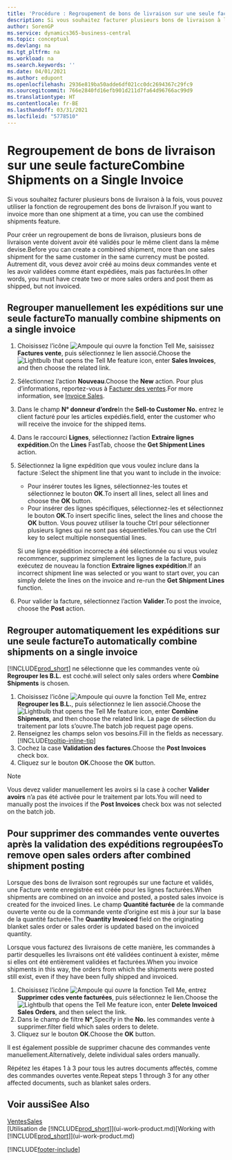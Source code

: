 ```yaml
---
title: 'Procédure : Regroupement de bons de livraison sur une seule facture | Microsoft Docs'
description: Si vous souhaitez facturer plusieurs bons de livraison à la fois, vous pouvez utiliser la fonction de regroupement des bons de livraison.
author: SorenGP
ms.service: dynamics365-business-central
ms.topic: conceptual
ms.devlang: na
ms.tgt_pltfrm: na
ms.workload: na
ms.search.keywords: ''
ms.date: 04/01/2021
ms.author: edupont
ms.openlocfilehash: 2936e819ba50adde6df021cc0dc2694367c29fc9
ms.sourcegitcommit: 766e2840fd16efb901d211d7fa64d96766ac99d9
ms.translationtype: HT
ms.contentlocale: fr-BE
ms.lasthandoff: 03/31/2021
ms.locfileid: "5778510"
---
```

# <a name="combine-shipments-on-a-single-invoice"></a><span data-ttu-id="53c8c-103">Regroupement de bons de livraison sur une seule facture</span><span class="sxs-lookup"><span data-stu-id="53c8c-103">Combine Shipments on a Single Invoice</span></span>
<span data-ttu-id="53c8c-104">Si vous souhaitez facturer plusieurs bons de livraison à la fois, vous pouvez utiliser la fonction de regroupement des bons de livraison.</span><span class="sxs-lookup"><span data-stu-id="53c8c-104">If you want to invoice more than one shipment at a time, you can use the combined shipments feature.</span></span>  

<span data-ttu-id="53c8c-105">Pour créer un regroupement de bons de livraison, plusieurs bons de livraison vente doivent avoir été validés pour le même client dans la même devise.</span><span class="sxs-lookup"><span data-stu-id="53c8c-105">Before you can create a combined shipment, more than one sales shipment for the same customer in the same currency must be posted.</span></span> <span data-ttu-id="53c8c-106">Autrement dit, vous devez avoir créé au moins deux commandes vente et les avoir validées comme étant expédiées, mais pas facturées.</span><span class="sxs-lookup"><span data-stu-id="53c8c-106">In other words, you must have create two or more sales orders and post them as shipped, but not invoiced.</span></span> 

## <a name="to-manually-combine-shipments-on-a-single-invoice"></a><span data-ttu-id="53c8c-107">Regrouper manuellement les expéditions sur une seule facture</span><span class="sxs-lookup"><span data-stu-id="53c8c-107">To manually combine shipments on a single invoice</span></span>  
1. <span data-ttu-id="53c8c-108">Choisissez l’icône ![Ampoule qui ouvre la fonction Tell Me](media/ui-search/search_small.png "Dites-moi ce que vous voulez faire"), saisissez **Factures vente**, puis sélectionnez le lien associé.</span><span class="sxs-lookup"><span data-stu-id="53c8c-108">Choose the ![Lightbulb that opens the Tell Me feature](media/ui-search/search_small.png "Tell me what you want to do") icon, enter **Sales Invoices**, and then choose the related link.</span></span>  
2. <span data-ttu-id="53c8c-109">Sélectionnez l’action **Nouveau**.</span><span class="sxs-lookup"><span data-stu-id="53c8c-109">Choose the **New** action.</span></span> <span data-ttu-id="53c8c-110">Pour plus d’informations, reportez-vous à [Facturer des ventes](sales-how-invoice-sales.md).</span><span class="sxs-lookup"><span data-stu-id="53c8c-110">For more information, see [Invoice Sales](sales-how-invoice-sales.md).</span></span>
3. <span data-ttu-id="53c8c-111">Dans le champ **N° donneur d’ordre**</span><span class="sxs-lookup"><span data-stu-id="53c8c-111">In the **Sell-to Customer No.**</span></span> <span data-ttu-id="53c8c-112">entrez le client facturé pour les articles expédiés.</span><span class="sxs-lookup"><span data-stu-id="53c8c-112">field, enter the customer who will receive the invoice for the shipped items.</span></span>  
4. <span data-ttu-id="53c8c-113">Dans le raccourci **Lignes**, sélectionnez l’action **Extraire lignes expédition**.</span><span class="sxs-lookup"><span data-stu-id="53c8c-113">On the **Lines** FastTab, choose the **Get Shipment Lines** action.</span></span>  
5. <span data-ttu-id="53c8c-114">Sélectionnez la ligne expédition que vous voulez inclure dans la facture :</span><span class="sxs-lookup"><span data-stu-id="53c8c-114">Select the shipment line that you want to include in the invoice:</span></span>  

    - <span data-ttu-id="53c8c-115">Pour insérer toutes les lignes, sélectionnez-les toutes et sélectionnez le bouton **OK**.</span><span class="sxs-lookup"><span data-stu-id="53c8c-115">To insert all lines, select all lines and choose the **OK** button.</span></span>  
    - <span data-ttu-id="53c8c-116">Pour insérer des lignes spécifiques, sélectionnez-les et sélectionnez le bouton **OK**.</span><span class="sxs-lookup"><span data-stu-id="53c8c-116">To insert specific lines, select the lines and choose the **OK** button.</span></span> <span data-ttu-id="53c8c-117">Vous pouvez utiliser la touche Ctrl pour sélectionner plusieurs lignes qui ne sont pas séquentielles.</span><span class="sxs-lookup"><span data-stu-id="53c8c-117">You can use the Ctrl key to select multiple nonsequential lines.</span></span>  

    <span data-ttu-id="53c8c-118">Si une ligne expédition incorrecte a été sélectionnée ou si vous voulez recommencer, supprimez simplement les lignes de la facture, puis exécutez de nouveau la fonction **Extraire lignes expédition**.</span><span class="sxs-lookup"><span data-stu-id="53c8c-118">If an incorrect shipment line was selected or you want to start over, you can simply delete the lines on the invoice and re-run the **Get Shipment Lines** function.</span></span>  
7. <span data-ttu-id="53c8c-119">Pour valider la facture, sélectionnez l’action **Valider**.</span><span class="sxs-lookup"><span data-stu-id="53c8c-119">To post the invoice, choose the **Post** action.</span></span>  

## <a name="to-automatically-combine-shipments-on-a-single-invoice"></a><span data-ttu-id="53c8c-120">Regrouper automatiquement les expéditions sur une seule facture</span><span class="sxs-lookup"><span data-stu-id="53c8c-120">To automatically combine shipments on a single invoice</span></span>  
[!INCLUDE[prod_short](includes/prod_short.md)] <span data-ttu-id="53c8c-121">ne sélectionne que les commandes vente où **Regrouper les B.L.** est coché.</span><span class="sxs-lookup"><span data-stu-id="53c8c-121">will select only sales orders where **Combine Shipments** is chosen.</span></span> 

1. <span data-ttu-id="53c8c-122">Choisissez l’icône ![Ampoule qui ouvre la fonction Tell Me](media/ui-search/search_small.png "Dites-moi ce que vous voulez faire"), entrez **Regrouper les B.L.**, puis sélectionnez le lien associé.</span><span class="sxs-lookup"><span data-stu-id="53c8c-122">Choose the ![Lightbulb that opens the Tell Me feature](media/ui-search/search_small.png "Tell me what you want to do") icon, enter **Combine Shipments**, and then choose the related link.</span></span> <span data-ttu-id="53c8c-123">La page de sélection du traitement par lots s’ouvre.</span><span class="sxs-lookup"><span data-stu-id="53c8c-123">The batch job request page opens.</span></span>  
2. <span data-ttu-id="53c8c-124">Renseignez les champs selon vos besoins.</span><span class="sxs-lookup"><span data-stu-id="53c8c-124">Fill in the fields as necessary.</span></span> [!INCLUDE[tooltip-inline-tip](includes/tooltip-inline-tip_md.md)]
3. <span data-ttu-id="53c8c-125">Cochez la case **Validation des factures**.</span><span class="sxs-lookup"><span data-stu-id="53c8c-125">Choose the **Post Invoices** check box.</span></span>  
4. <span data-ttu-id="53c8c-126">Cliquez sur le bouton **OK**.</span><span class="sxs-lookup"><span data-stu-id="53c8c-126">Choose the **OK** button.</span></span>  

> [!NOTE]  
>  <span data-ttu-id="53c8c-127">Vous devez valider manuellement les avoirs si la case à cocher **Valider avoirs** n’a pas été activée pour le traitement par lots.</span><span class="sxs-lookup"><span data-stu-id="53c8c-127">You will need to manually post the invoices if the **Post Invoices** check box was not selected on the batch job.</span></span>  

## <a name="to-remove-open-sales-orders-after-combined-shipment-posting"></a><span data-ttu-id="53c8c-128">Pour supprimer des commandes vente ouvertes après la validation des expéditions regroupées</span><span class="sxs-lookup"><span data-stu-id="53c8c-128">To remove open sales orders after combined shipment posting</span></span> 
<span data-ttu-id="53c8c-129">Lorsque des bons de livraison sont regroupés sur une facture et validés, une Facture vente enregistrée est créée pour les lignes facturées.</span><span class="sxs-lookup"><span data-stu-id="53c8c-129">When shipments are combined on an invoice and posted, a posted sales invoice is created for the invoiced lines.</span></span> <span data-ttu-id="53c8c-130">Le champ **Quantité facturée** de la commande ouverte vente ou de la commande vente d’origine est mis à jour sur la base de la quantité facturée.</span><span class="sxs-lookup"><span data-stu-id="53c8c-130">The **Quantity Invoiced** field on the originating blanket sales order or sales order is updated based on the invoiced quantity.</span></span>  

<span data-ttu-id="53c8c-131">Lorsque vous facturez des livraisons de cette manière, les commandes à partir desquelles les livraisons ont été validées continuent à exister, même si elles ont été entièrement validées et facturées.</span><span class="sxs-lookup"><span data-stu-id="53c8c-131">When you invoice shipments in this way, the orders from which the shipments were posted still exist, even if they have been fully shipped and invoiced.</span></span>   

1. <span data-ttu-id="53c8c-132">Choisissez l’icône ![Ampoule qui ouvre la fonction Tell Me](media/ui-search/search_small.png "Dites-moi ce que vous voulez faire"), entrez **Supprimer cdes vente facturées**, puis sélectionnez le lien.</span><span class="sxs-lookup"><span data-stu-id="53c8c-132">Choose the ![Lightbulb that opens the Tell Me feature](media/ui-search/search_small.png "Tell me what you want to do") icon, enter **Delete Invoiced Sales Orders**, and then select the link.</span></span>  
2. <span data-ttu-id="53c8c-133">Dans le champ de filtre **N°**,</span><span class="sxs-lookup"><span data-stu-id="53c8c-133">Specify in the **No.**</span></span> <span data-ttu-id="53c8c-134">les commandes vente à supprimer.</span><span class="sxs-lookup"><span data-stu-id="53c8c-134">filter field which sales orders to delete.</span></span>  
3. <span data-ttu-id="53c8c-135">Cliquez sur le bouton **OK**.</span><span class="sxs-lookup"><span data-stu-id="53c8c-135">Choose the **OK** button.</span></span>  

<span data-ttu-id="53c8c-136">Il est également possible de supprimer chacune des commandes vente manuellement.</span><span class="sxs-lookup"><span data-stu-id="53c8c-136">Alternatively, delete individual sales orders manually.</span></span>  

<span data-ttu-id="53c8c-137">Répétez les étapes 1 à 3 pour tous les autres documents affectés, comme des commandes ouvertes vente.</span><span class="sxs-lookup"><span data-stu-id="53c8c-137">Repeat steps 1 through 3 for any other affected documents, such as blanket sales orders.</span></span>

## <a name="see-also"></a><span data-ttu-id="53c8c-138">Voir aussi</span><span class="sxs-lookup"><span data-stu-id="53c8c-138">See Also</span></span>  
[<span data-ttu-id="53c8c-139">Ventes</span><span class="sxs-lookup"><span data-stu-id="53c8c-139">Sales</span></span>](sales-manage-sales.md)  
<span data-ttu-id="53c8c-140">[Utilisation de [!INCLUDE[prod_short](includes/prod_short.md)]](ui-work-product.md)</span><span class="sxs-lookup"><span data-stu-id="53c8c-140">[Working with [!INCLUDE[prod_short](includes/prod_short.md)]](ui-work-product.md)</span></span>


[!INCLUDE[footer-include](includes/footer-banner.md)]